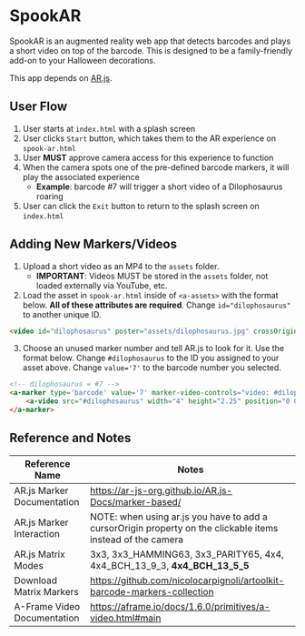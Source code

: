 # SpookAR

SpookAR is an augmented reality web app that detects barcodes and plays a short video on top of the barcode. This is designed to be a family-friendly add-on to your Halloween decorations.

This app depends on [AR.js](https://ar-js-org.github.io/AR.js-Docs/).

## User Flow

1. User starts at ```index.html``` with a splash screen
2. User clicks ```Start``` button, which takes them to the AR experience on ```spook-ar.html```
3. User **MUST** approve camera access for this experience to function
4. When the camera spots one of the pre-defined barcode markers, it will play the associated experience
    - **Example**: barcode #7 will trigger a short video of a Dilophosaurus roaring
5. User can click the ```Exit``` button to return to the splash screen on ```index.html```

## Adding New Markers/Videos

1. Upload a short video as an MP4 to the ```assets``` folder.
    - **IMPORTANT**: Videos MUST be stored in the ```assets``` folder, not loaded externally via YouTube, etc.
2. Load the asset in ```spook-ar.html``` inside of ```<a-assets>``` with the format below. **All of these attributes are required**. Change ```id="dilophosaurus"``` to another unique ID.

```html
<video id="dilophosaurus" poster="assets/dilophosaurus.jpg" crossOrigin="anonymous" type="video/mp4" autoplay loop="true" src="assets/dilophosaurus.mp4" playsinline webkit-playsinline controls></video>
```

3. Choose an unused marker number and tell AR.js to look for it. Use the format below. Change ```#dilophosaurus``` to the ID you assigned to your asset above. Change ```value='7'``` to the barcode number you selected.

```html
<!-- dilophosaurus = #7 -->
<a-marker type='barcode' value='7' marker-video-controls="video: #dilophosaurus" emitevents="true" cursor="rayOrigin: mouse">
    <a-video src="#dilophosaurus" width="4" height="2.25" position="0 0.5 0" rotation="-90 0 0"></a-video>
</a-marker>
```

## Reference and Notes

|Reference Name|Notes|
|--------------|-----|
|AR.js Marker Documentation|https://ar-js-org.github.io/AR.js-Docs/marker-based/|
|AR.js Marker Interaction|NOTE: when using ar.js you have to add a cursorOrigin property on the clickable items instead of the camera|
|AR.js Matrix Modes|3x3, 3x3_HAMMING63, 3x3_PARITY65, 4x4, 4x4_BCH_13_9_3, **4x4_BCH_13_5_5**|
|Download Matrix Markers|https://github.com/nicolocarpignoli/artoolkit-barcode-markers-collection|
|A-Frame Video Documentation|https://aframe.io/docs/1.6.0/primitives/a-video.html#main|
